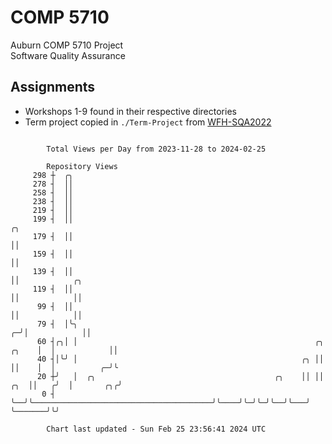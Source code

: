 # COMP 5710
Auburn COMP 5710 Project  
Software Quality Assurance

## Assignments
- Workshops 1-9 found in their respective directories
- Term project copied in `./Term-Project` from [WFH-SQA2022](https://github.com/wumphlett/WFH-SQA2022-AUBURN)

```

        Total Views per Day from 2023-11-28 to 2024-02-25

        Repository Views
     298 ┼  ╭╮
     278 ┤  ││
     258 ┤  ││
     238 ┤  ││
     219 ┤  ││
     199 ┤  ││                                                                     ╭╮
     179 ┤  ││                                                                     ││
     159 ┤  ││                                                                     ││
     139 ┤  ││                                                                     ││            ╭╮
     119 ┤  ││                                                                     ││            ││
      99 ┤  ││                                                                     ││            ││
      79 ┤  │╰╮                                                                  ╭─╯│            ││
      60 ┤╭╮│ │                                                     ╭╮     ╭╮    │  │            ││
      40 ┤│╰╯ │                                                  ╭╮ ││     ││    │  │          ╭─╯╰
      20 ┼╯   │  ╭╮                                        ╭╮    ││ ││ ╭╮  ││   ╭╯  │       ╭╮╭╯
       0 ┤    ╰──╯╰────────────────────────────────────────╯╰────╯╰─╯╰─╯╰──╯╰───╯   ╰───────╯╰╯

        Chart last updated - Sun Feb 25 23:56:41 2024 UTC
        
```
